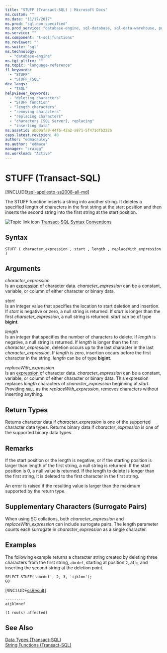 ```yaml
---
title: "STUFF (Transact-SQL) | Microsoft Docs"
ms.custom: ""
ms.date: "11/17/2017"
ms.prod: "sql-non-specified"
ms.prod_service: "database-engine, sql-database, sql-data-warehouse, pdw"
ms.service: ""
ms.component: "t-sql|functions"
ms.reviewer: ""
ms.suite: "sql"
ms.technology: 
  - "database-engine"
ms.tgt_pltfrm: ""
ms.topic: "language-reference"
f1_keywords: 
  - "STUFF"
  - "STUFF_TSQL"
dev_langs: 
  - "TSQL"
helpviewer_keywords: 
  - "deleting characters"
  - "STUFF function"
  - "length characters"
  - "removing characters"
  - "replacing characters"
  - "characters [SQL Server], replacing"
  - "inserting data"
ms.assetid: abb0afa9-44f6-42a2-a871-5f471dfb222b
caps.latest.revision: 40
author: "edmacauley"
ms.author: "edmaca"
manager: "craigg"
ms.workload: "Active"
---
```

# STUFF (Transact-SQL)
[!INCLUDE[tsql-appliesto-ss2008-all-md](../../includes/tsql-appliesto-ss2008-all-md.md)]

  The STUFF function inserts a string into another string. It deletes a specified length of characters in the first string at the start position and then inserts the second string into the first string at the start position.  
  
 ![Topic link icon](../../database-engine/configure-windows/media/topic-link.gif "Topic link icon") [Transact-SQL Syntax Conventions](../../t-sql/language-elements/transact-sql-syntax-conventions-transact-sql.md)  
  
## Syntax  
  
```  
STUFF ( character_expression , start , length , replaceWith_expression )  
```  
  
## Arguments  
 *character_expression*  
 Is an [expression](../../t-sql/language-elements/expressions-transact-sql.md) of character data. *character_expression* can be a constant, variable, or column of either character or binary data.  
  
 *start*  
 Is an integer value that specifies the location to start deletion and insertion. If *start* is negative or zero, a null string is returned. If *start* is longer than the first *character_expression*, a null string is returned. *start* can be of type **bigint**.  
  
 *length*  
 Is an integer that specifies the number of characters to delete. If *length* is negative, a null string is returned. If *length* is longer than the first *character_expression*, deletion occurs up to the last character in the last *character_expression*.  If *length* is zero, insertion occurs before the first character in the string. *length* can be of type **bigint**.

 *replaceWith_expression*  
 Is an [expression](../../t-sql/language-elements/expressions-transact-sql.md) of character data. *character_expression* can be a constant, variable, or column of either character or binary data. This expression replaces *length* characters of *character_expression* beginning at *start*. Providing `NULL` as the *replaceWith_expression*, removes characters without inserting anything.   
  
## Return Types  
 Returns character data if *character_expression* is one of the supported character data types. Returns binary data if *character_expression* is one of the supported binary data types.  
  
## Remarks  
 If the start position or the length is negative, or if the starting position is larger than length of the first string, a null string is returned. If the start position is 0, a null value is returned. If the length to delete is longer than the first string, it is deleted to the first character in the first string.  

An error is raised if the resulting value is larger than the maximum supported by the return type.  
  
## Supplementary Characters (Surrogate Pairs)  
 When using SC collations, both *character_expression* and *replaceWith_expression* can include surrogate pairs. The length parameter counts each surrogate in *character_expression* as a single character.  
  
## Examples  
 The following example returns a character string created by deleting three characters from the first string, `abcdef`, starting at position `2`, at `b`, and inserting the second string at the deletion point.  
  
```  
SELECT STUFF('abcdef', 2, 3, 'ijklmn');  
GO  
```  
  
 [!INCLUDE[ssResult](../../includes/ssresult-md.md)]  
  
```  
---------   
aijklmnef   
  
(1 row(s) affected)  
```  
  
## See Also  
 [Data Types &#40;Transact-SQL&#41;](../../t-sql/data-types/data-types-transact-sql.md)   
 [String Functions &#40;Transact-SQL&#41;](../../t-sql/functions/string-functions-transact-sql.md)  
